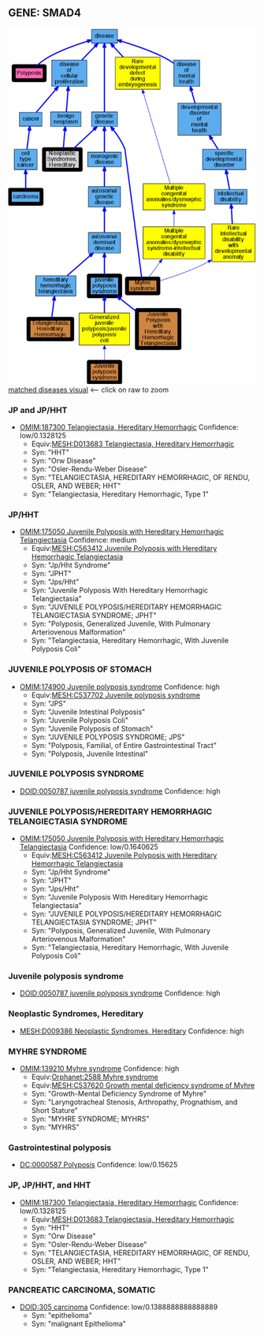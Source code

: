 
## GENE: SMAD4

![image](SMAD4.png)
[matched diseases visual](SMAD4.png)  <-- click on raw to zoom


### JP and JP/HHT
 * [OMIM:187300 Telangiectasia, Hereditary Hemorrhagic](http://beta.monarchinitiative.org/disease/OMIM:187300) Confidence: low/0.1328125
    * Equiv:[MESH:D013683 Telangiectasia, Hereditary Hemorrhagic](http://beta.monarchinitiative.org/disease/MESH:D013683)
    * Syn: "HHT"
    * Syn: "Orw Disease"
    * Syn: "Osler-Rendu-Weber Disease"
    * Syn: "TELANGIECTASIA, HEREDITARY HEMORRHAGIC, OF RENDU, OSLER, AND WEBER; HHT"
    * Syn: "Telangiectasia, Hereditary Hemorrhagic, Type 1"

### JP/HHT
 * [OMIM:175050 Juvenile Polyposis with Hereditary Hemorrhagic Telangiectasia](http://beta.monarchinitiative.org/disease/OMIM:175050) Confidence: medium
    * Equiv:[MESH:C563412 Juvenile Polyposis with Hereditary Hemorrhagic Telangiectasia](http://beta.monarchinitiative.org/disease/MESH:C563412)
    * Syn: "Jp/Hht Syndrome"
    * Syn: "JPHT"
    * Syn: "Jps/Hht"
    * Syn: "Juvenile Polyposis With Hereditary Hemorrhagic Telangiectasia"
    * Syn: "JUVENILE POLYPOSIS/HEREDITARY HEMORRHAGIC TELANGIECTASIA SYNDROME; JPHT"
    * Syn: "Polyposis, Generalized Juvenile, With Pulmonary Arteriovenous Malformation"
    * Syn: "Telangiectasia, Hereditary Hemorrhagic, With Juvenile Polyposis Coli"

### JUVENILE POLYPOSIS OF STOMACH
 * [OMIM:174900 Juvenile polyposis syndrome](http://beta.monarchinitiative.org/disease/OMIM:174900) Confidence: high
    * Equiv:[MESH:C537702 Juvenile polyposis syndrome](http://beta.monarchinitiative.org/disease/MESH:C537702)
    * Syn: "JPS"
    * Syn: "Juvenile Intestinal Polyposis"
    * Syn: "Juvenile Polyposis Coli"
    * Syn: "Juvenile Polyposis of Stomach"
    * Syn: "JUVENILE POLYPOSIS SYNDROME; JPS"
    * Syn: "Polyposis, Familial, of Entire Gastrointestinal Tract"
    * Syn: "Polyposis, Juvenile Intestinal"

### JUVENILE POLYPOSIS SYNDROME
 * [DOID:0050787 juvenile polyposis syndrome](http://beta.monarchinitiative.org/disease/DOID:0050787) Confidence: high

### JUVENILE POLYPOSIS/HEREDITARY HEMORRHAGIC TELANGIECTASIA SYNDROME
 * [OMIM:175050 Juvenile Polyposis with Hereditary Hemorrhagic Telangiectasia](http://beta.monarchinitiative.org/disease/OMIM:175050) Confidence: low/0.1640625
    * Equiv:[MESH:C563412 Juvenile Polyposis with Hereditary Hemorrhagic Telangiectasia](http://beta.monarchinitiative.org/disease/MESH:C563412)
    * Syn: "Jp/Hht Syndrome"
    * Syn: "JPHT"
    * Syn: "Jps/Hht"
    * Syn: "Juvenile Polyposis With Hereditary Hemorrhagic Telangiectasia"
    * Syn: "JUVENILE POLYPOSIS/HEREDITARY HEMORRHAGIC TELANGIECTASIA SYNDROME; JPHT"
    * Syn: "Polyposis, Generalized Juvenile, With Pulmonary Arteriovenous Malformation"
    * Syn: "Telangiectasia, Hereditary Hemorrhagic, With Juvenile Polyposis Coli"

### Juvenile polyposis syndrome
 * [DOID:0050787 juvenile polyposis syndrome](http://beta.monarchinitiative.org/disease/DOID:0050787) Confidence: high

### Neoplastic Syndromes, Hereditary
 * [MESH:D009386 Neoplastic Syndromes, Hereditary](http://beta.monarchinitiative.org/disease/MESH:D009386) Confidence: high

### MYHRE SYNDROME
 * [OMIM:139210 Myhre syndrome](http://beta.monarchinitiative.org/disease/OMIM:139210) Confidence: high
    * Equiv:[Orphanet:2588 Myhre syndrome](http://beta.monarchinitiative.org/disease/Orphanet:2588)
    * Equiv:[MESH:C537620 Growth mental deficiency syndrome of Myhre](http://beta.monarchinitiative.org/disease/MESH:C537620)
    * Syn: "Growth-Mental Deficiency Syndrome of Myhre"
    * Syn: "Laryngotracheal Stenosis, Arthropathy, Prognathism, and Short Stature"
    * Syn: "MYHRE SYNDROME; MYHRS"
    * Syn: "MYHRS"

### Gastrointestinal polyposis
 * [DC:0000587 Polyposis](http://beta.monarchinitiative.org/disease/DC:0000587) Confidence: low/0.15625

### JP, JP/HHT, and HHT
 * [OMIM:187300 Telangiectasia, Hereditary Hemorrhagic](http://beta.monarchinitiative.org/disease/OMIM:187300) Confidence: low/0.1328125
    * Equiv:[MESH:D013683 Telangiectasia, Hereditary Hemorrhagic](http://beta.monarchinitiative.org/disease/MESH:D013683)
    * Syn: "HHT"
    * Syn: "Orw Disease"
    * Syn: "Osler-Rendu-Weber Disease"
    * Syn: "TELANGIECTASIA, HEREDITARY HEMORRHAGIC, OF RENDU, OSLER, AND WEBER; HHT"
    * Syn: "Telangiectasia, Hereditary Hemorrhagic, Type 1"

### PANCREATIC CARCINOMA, SOMATIC
 * [DOID:305 carcinoma](http://beta.monarchinitiative.org/disease/DOID:305) Confidence: low/0.1388888888888889
    * Syn: "epithelioma"
    * Syn: "malignant Epithelioma"
